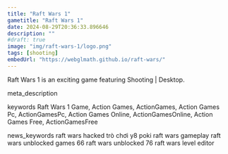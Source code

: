 ```yaml
---
title: "Raft Wars 1"
gametitle: "Raft Wars 1"
date: 2024-08-29T20:36:33.896646
description: ""
#draft: true
image: "img/raft-wars-1/logo.png"
tags: [shooting]
embedUrl: "https://webglmath.github.io/raft-wars/"
---
```


Raft Wars 1 is an exciting game featuring Shooting | Desktop.

meta_description



keywords
Raft Wars 1 Game, Action Games, ActionGames, Action Games Pc, ActionGamesPc, Action Games Online, ActionGamesOnline, Action Games Free, ActionGamesFree


news_keywords
raft wars hacked trò chơi y8 poki raft wars gameplay raft wars unblocked games 66 raft wars unblocked 76 raft wars level editor

